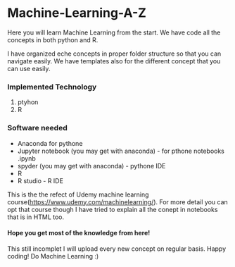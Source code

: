 # Machine-Learning-A-Z
Here you will learn Machine Learning from the start. We have code all the concepts in both python and R.

I have organized eche concepts in proper folder structure so that you can navigate easily. We have templates also for the different concept that you can use easily.

### Implemented Technology
1. ptyhon
2. R

### Software needed
- Anaconda for pythone
- Jupyter notebook (you may get with anaconda) - for pthone notebooks .ipynb
- spyder (you may get with anaconda) - pythone IDE
- R 
- R studio - R IDE

This is the the refect of Udemy machine learning course(https://www.udemy.com/machinelearning/). For more detail you can opt that course though I have tried to explain all the conept in notebooks that is in HTML too.

#### Hope you get most of the knowledge from here!

This still incomplet I will upload every new concept on regular basis. Happy coding! Do Machine Learning :) 

